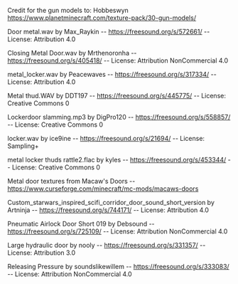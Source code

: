 Credit for the gun models to: Hobbeswyn
https://www.planetminecraft.com/texture-pack/30-gun-models/

Door metal.wav by Max_Raykin -- https://freesound.org/s/572661/ -- License: Attribution 4.0

Closing Metal Door.wav by Mrthenoronha -- https://freesound.org/s/405418/ -- License: Attribution NonCommercial 4.0

metal_locker.wav by Peacewaves -- https://freesound.org/s/317334/ -- License: Attribution 4.0

Metal thud.WAV by DDT197 -- https://freesound.org/s/445775/ -- License: Creative Commons 0

Lockerdoor slamming.mp3 by DigPro120 -- https://freesound.org/s/558857/ -- License: Creative Commons 0

locker.wav by ice9ine -- https://freesound.org/s/21694/ -- License: Sampling+

metal locker thuds rattle2.flac by kyles -- https://freesound.org/s/453344/ -- License: Creative Commons 0

Metal door textures from Macaw's Doors -- https://www.curseforge.com/minecraft/mc-mods/macaws-doors

Custom_starwars_inspired_scifi_corridor_door_sound_short_version by Artninja -- https://freesound.org/s/744171/ -- License: Attribution 4.0

Pneumatic Airlock Door Short 019 by Debsound -- https://freesound.org/s/725109/ -- License: Attribution NonCommercial 4.0

Large hydraulic door by nooly -- https://freesound.org/s/331357/ -- License: Attribution 3.0

Releasing Pressure by soundslikewillem -- https://freesound.org/s/333083/ -- License: Attribution NonCommercial 4.0
